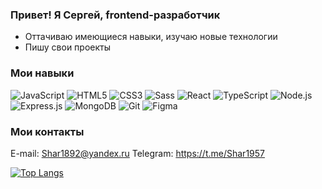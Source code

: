 ### Привет! Я Сергей, frontend-разработчик

- Оттачиваю имеющиеся навыки, изучаю новые технологии
- Пишу свои проекты

### Мои навыки

![JavaScript](https://img.shields.io/badge/-JavaScript-000000?style=for-the-badge&logo=JavaScript)
![HTML5](https://img.shields.io/badge/-HTML5-000000?style=for-the-badge&logo=HTML5)
![CSS3](https://img.shields.io/badge/-CSS3-000000?style=for-the-badge&logo=CSS3)
![Sass](https://img.shields.io/badge/-Sass-000000?style=for-the-badge&logo=Sass)
![React](https://img.shields.io/badge/-React-000000?style=for-the-badge&logo=React)
![TypeScript](https://img.shields.io/badge/-TypeScript-000000?style=for-the-badge&logo=TypeScript)
![Node.js](https://img.shields.io/badge/-Node.js-000000?style=for-the-badge&logo=Node.js)
![Express.js](https://img.shields.io/badge/-Express.js-000000?style=for-the-badge&logo=Express&logoColor=ffffff)
![MongoDB](https://img.shields.io/badge/-MongoDB-000000?style=for-the-badge&logo=MongoDB)
![Git](https://img.shields.io/badge/-Git-000000?style=for-the-badge&logo=Git)
![Figma](https://img.shields.io/badge/-Figma-000000?style=for-the-badge&logo=Figma)

### Мои контакты

E-mail: Shar1892@yandex.ru
Telegram: https://t.me/Shar1957

[![Top Langs](https://github-readme-stats.vercel.app/api/top-langs/?username=Shar1892&layout=compact)](https://github.com/anuraghazra/github-readme-stats)

<!--
**Shar1892/Shar1892** is a ✨ _special_ ✨ repository because its `README.md` (this file) appears on your GitHub profile.

Here are some ideas to get you started:

- 🔭 I’m currently working on ...
- 🌱 I’m currently learning ...
- 👯 I’m looking to collaborate on ...
- 🤔 I’m looking for help with ...
- 💬 Ask me about ...
- 📫 How to reach me: ...
- 😄 Pronouns: ...
- ⚡ Fun fact: ...
-->

